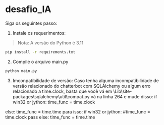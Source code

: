 # desafio_IA
Siga os seguintes passo:

1. Instale os requerimentos:
> Nota: A versão do Python é 3.11
```bash
pip install -r requirements.txt
```
2. Compile o arquivo main.py
```bash
python main.py
```
3. Imconpatibilidade de versão:
Caso tenha alguma incompatibilidade de versão relacionado do chatterbot com SQLAlchemy ou algum erro relacionado a time.clock, basta que você vá em <Python-folder>\Lib\site-packages\sqlalchemy\util\compat.py vá na linha 264 e mude disso:
if win32 or jython:
    time_func = time.clock
    
else:
    time_func = time.time
para isso:
if win32 or jython:
    #time_func = time.clock
    pass
else:
    time_func = time.time